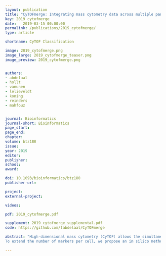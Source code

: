```yaml
---
layout: publication
title: "CyTOFmerge: Integrating mass cytometry data across multiple panels"
key: 2019_cytofmerge
date:   2019-03-15 00:00:00
permalink: /publications/2019_cytofmerge/
type: article

shortname: CyTOF Classification

image: 2019_cytofmerge.png
image_large: 2019_cytofmerge_teaser.png
image_preview: 2019_cytofmerge.png


authors:
- abdelaal
- hollt
- vanunen
- lelieveldt
- koning
- reinders
- mahfouz


journal: Bioinformatics
journal-short: Bioinformatics
page_start:
page_end:
chapter:
volume: btz180
issue:
year: 2019
editor:
publisher:
school:
award:

doi: 10.1093/bioinformatics/btz180
publisher-url:

project:
external-project:

videos:

pdf: 2019_cytofmerge.pdf

supplement: 2019_cytofmerge_supplemental.pdf
code: https://github.com/tabdelaal/CyTOFmerge

abstract: "High-dimensional mass cytometry (CyTOF) allows the simultaneous measurement of multiple cellular markers at single cell level, providing a comprehensive view of cell compositions. However, the power of CyTOF to explore the full heterogeneity of a biological sample at the single cell level is currently limited by the number of markers measured simultaneously on a single panel.
To extend the number of markers per cell, we propose an in silico method to integrate CyTOF datasets measured using multiple panels that share a set of markers. Additionally, we present an approach to select the most informative markers from an existing CyTOF dataset to be used as a shared marker set between panels. We demonstrate the feasibility of our methods by evaluating the quality of clustering and neighborhood preservation of the integrated dataset, on two public CyTOF datasets. We illustrate that by computationally extending the number of markers we can further untangle the heterogeneity of mass cytometry data, including rare cell population detection."

---
```

